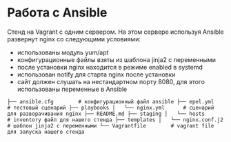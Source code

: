 # Работа с Ansible

Стенд на Vagrant с одним сервером. На этом сервере используя Ansible развернут nginx со следующими условиями:
- использованы модуль yum/apt
- конфигурационные файлы взяты из шаблона jinja2 с переменными
- после установки nginx находится в режиме enabled в systemd
- использован notify для старта nginx после установки
- сайт должен слушать на нестандартном порту 8080, для этого использованы переменные в Ansible

``
├── ansible.cfg        # конфигурационный файл ansible
├── epel.yml           # тестовый сценарий
├── playbooks
│   └── nginx.yml      # сценарий для разворачивания nginx
├── README.md
├── staging
│   └── hosts          # inventory файл для нашего стенда
├── templates
│   └── nginx.conf.j2  # шаблон jinja2 с переменными
└── Vagrantfile        # vagrant file для запуска нашего стенда
``